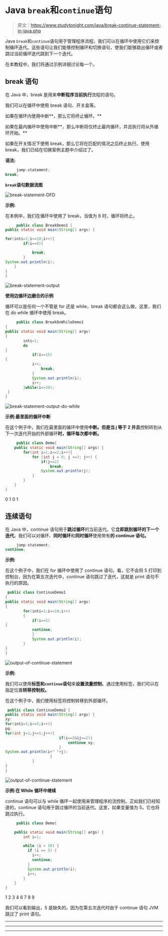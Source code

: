 # Java `break`和`continue`语句

> 原文：<https://www.studytonight.com/java/break-continue-statement-in-java.php>

Java `break`和`continue`语句用于管理程序流程。我们可以在循环中使用它们来控制循环迭代。这些语句让我们能够控制循环和切换语句，使我们能够跳出循环或者跳过当前循环迭代跳到下一个迭代。

在本教程中，我们将通过示例详细讨论每一个。

## break 语句

在 Java 中，break 是用来**中断程序当前执行**流程的语句。

我们可以在循环中使用 break 语句、开关盒等。

如果在循环内使用中断**，那么它将终止循环。**

如果在最内循环中使用中断**，那么中断将仅终止最内循环，并且执行将从外循环开始。**

如果在开关情况下使用 break，那么它将在匹配的情况之后终止执行。使用 break，我们已经在切换案例主题中介绍过了。

**语法:**

```java
	 jump-statement;    
break; 

```

**`break`语句数据流图**

![break-statement-DFD ](img/1aa26a76416c7d497582f0771458a405.png)

**示例:**

在本例中，我们在循环中使用了 break，当值为 8 时，循环将终止。

```java
	 public class BreakDemo1 {  
public static void main(String[] args) {  

for(inti=1;i<=10;i++){  
        if(i==8){

            break;  
        }  
System.out.println(i);  	
    }  
}  
} 

```

![break-statement-output](img/1e5051301251b1c5b4098ec10d83b53b.png)

**使用边循环边磨合的示例**

循环可以是任何一个不管是 for 还是 while，break 语句都会这么做。这里，我们在 do while 循环中使用 break。

```java
	 public class BreakDoWhileDemo1
{  
public static void main(String[] args) 
{    
		inti=1;   
		do
{  
			if(i==15)
{  
			i++;  
				break; 
			}  
			System.out.println(i);  
			i++;  
		}while(i<=20);  
 }  
} 

```

![break-statement-output-do-while ](img/195a48b309712c60bc037fd7cd86ede6.png)

**示例:最里面的循环中断**

在这个例子中，我们在最里面的循环中使用**中断。但是当 j 等于 2 并且**控制转到从下一次迭代开始的外部循环**时，循环每次都中断。**

```java
	 public class Demo{          
    public static void main(String[] args) {  
    	for(int i=1;i<=2;i++){  
            for (int j = 0; j <=3; j++) {
				if(j==2)
					break;
				System.out.println(j);
			}          
        }  
    }  
} 

```

0 1 0 1

## 连续语句

在 Java 中，continue 语句用于**跳过循环**的当前迭代。它**立即跳到循环的下一个迭代**。我们可以对循环、**同时循环**和**同时循环**使用带有**的 continue 语句。**

```java
	 jump-statement;    
continue; 

```

**示例:**

在这个例子中，我们在 for 循环中使用了 continue 语句。看，它不会将 5 打印到控制台，因为在第五次迭代中，continue 语句跳过了迭代，这就是 print 语句不执行的原因。

```java
 public class ContinueDemo1
{  
public static void main(String[] args) 
{  
		for(inti=1;i<=10;i++)
		{
			if(i==5)
{
			continue;
			}  
			System.out.println(i);  
		}  
}  
} 

```

![output-of-continue-statement](img/a3c8969d714650ccfec0640c2bd25e3a.png)

**示例:**

我们可以使用**标签和`continue`语句**来**设置流量控制**。通过使用标签，我们可以在指定位置**转移控制权。**

在这个例子中，我们使用标签将控制转移到外部循环。

```java
 public class ContinueDemo2 {  
public static void main(String[] args) {  
xy:  
for(inti=1;i<=5;i++){    
pq:  
for(int j=1;j<=5;j++){    
                        if(i==2&&j==2){
                            continue xy;    
                        }    
System.out.println(i+" "+j);    
                    }    
            }    
}  
}

```

![output-of-continue-statement ](img/cbf464343e36a5ab60d3b089e03b41dd.png)

**示例:在 While 循环中继续**

continue 语句可以与 while 循环一起使用来管理程序的流控制。正如我们已经知道的，continue 语句用于跳过循环的当前迭代。这里，如果变量值为 5，它也将跳过执行。

```java
	 public class Demo{      

    public static void main(String[] args) {
    	int i=1;

    	while (i < 10) {
    	  if (i == 5) {
    	    i++;
    	    continue;
    	  }
    	  System.out.println(i);
    	  i++;
    	}
    }  
} 

```

1 2 3 4 6 7 8 9

我们可以看到输出，5 是缺失的，因为在第五次迭代时由于 continue 语句 JVM 跳过了 print 语句。

* * *

* * *

* * *
